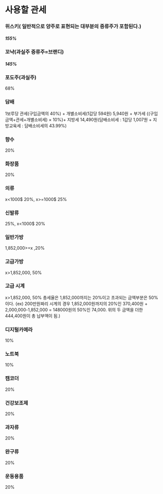 # 사용할 관세
### 위스키( 일반적으로 양주로 표현되는 대부분의 증류주가 포함된다.)
##### 155%
### 꼬냑(과실주 증류주=브랜디)
##### 145%
### 포도주(과실주)
68%
### 담배
1보루당 관세(구입금액의 40%) + 개별소비세(1갑당 594원) 5,940원 + 부가세 {(구입금액+관세+개별소비세) × 10%}+ 지방세 14,490원(담배소비세 : 1갑당 1,007원 + 지방교육세 : 담배소비세의 43.99%)
### 향수 
20%
### 화장품 
20%
### 의류  
x<1000$ 20%, x>=1000$ 25%
### 신발류  
25%, x<1000$ 20%
### 일반가방
1,852,000\>=x ,20% 
### 고급가방
x>1,852,000\, 50%
### 고급 시계
x>1,852,000\, 50%
총세율은 1,852,000까지는 20%이고 초과되는 금액부분은 50%이다.
{ex) 200만원짜리 시계의 경우 1,852,000원까지의 20%인 370,400원 + 2,000,000-1,852,000 = 148000원의 50%인 74,000.
     위의 두 금액을 더한 444,400원이 총 납부액이 됨.)
### 디지털카메라
10%
### 노트북
10%
### 캠코더
20%
### 건강보조제
20%
### 과자류
20%
### 완구류 
20%
### 운동용품
20%

